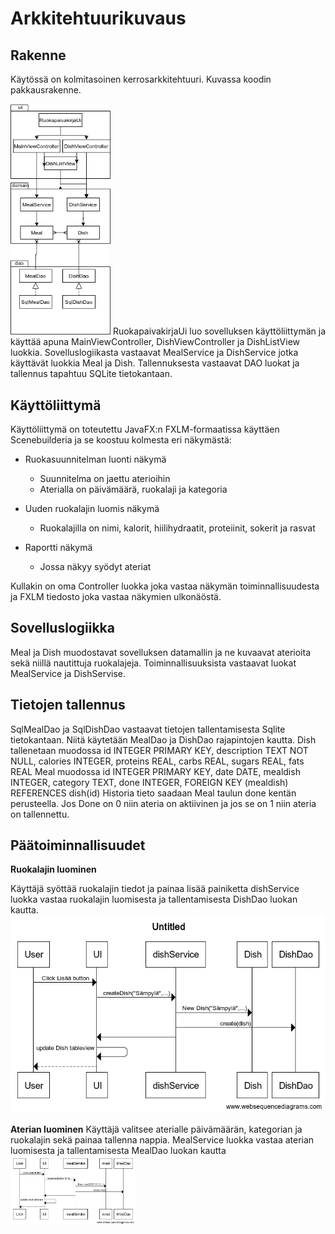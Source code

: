 # Arkkitehtuurikuvaus

## Rakenne

Käytössä on kolmitasoinen kerrosarkkitehtuuri. Kuvassa koodin pakkausrakenne.

<img src="https://github.com/Jarkkorm/ot-harjoitustyo/blob/master/Ruokapaivakirja/Dokumentaatio/kuvat/arkkitehtuuri.png" width="160">
RuokapaivakirjaUi luo sovelluksen käyttöliittymän ja käyttää apuna MainViewController, DishViewController ja DishListView luokkia. 
Sovelluslogiikasta vastaavat MealService ja DishService jotka käyttävät luokkia Meal ja Dish. Tallennuksesta vastaavat DAO luokat ja tallennus tapahtuu SQLite tietokantaan.


## Käyttöliittymä
Käyttöliittymä on toteutettu JavaFX:n FXLM-formaatissa käyttäen Scenebuilderia ja se koostuu kolmesta eri näkymästä:
- Ruokasuunnitelman luonti näkymä
	- Suunnitelma on jaettu aterioihin
	- Aterialla on päivämäärä, ruokalaji ja kategoria

- Uuden ruokalajin luomis näkymä
	- Ruokalajilla on nimi, kalorit, hiilihydraatit, proteiinit, sokerit ja rasvat

- Raportti näkymä
	- Jossa näkyy syödyt ateriat

Kullakin on oma Controller luokka joka vastaa näkymän toiminnallisuudesta ja FXLM tiedosto joka vastaa
näkymien ulkonäöstä.


## Sovelluslogiikka

Meal ja Dish muodostavat sovelluksen datamallin ja ne kuvaavat aterioita sekä niillä nautittuja ruokalajeja.
Toiminnallisuuksista vastaavat luokat MealService ja DishServise.


## Tietojen tallennus

SqlMealDao ja SqlDishDao vastaavat tietojen tallentamisesta Sqlite tietokantaan. Niitä käytetään MealDao ja DishDao rajapintojen kautta.
Dish tallenetaan muodossa id INTEGER PRIMARY KEY, description TEXT NOT NULL, calories INTEGER, proteins REAL, carbs REAL, sugars REAL, fats REAL
Meal muodossa id INTEGER PRIMARY KEY, date DATE, mealdish INTEGER, category TEXT, done INTEGER, FOREIGN KEY (mealdish) REFERENCES dish(id)
Historia tieto saadaan Meal taulun done kentän perusteella. Jos Done on 0 niin ateria on aktiivinen ja jos se on 1 niin ateria on tallennettu.

## Päätoiminnallisuudet

**Ruokalajin luominen**

Käyttäjä syöttää ruokalajin tiedot ja painaa lisää painiketta dishService luokka vastaa ruokalajin luomisesta ja tallentamisesta DishDao luokan kautta.
<img src="https://github.com/Jarkkorm/ot-harjoitustyo/blob/master/Ruokapaivakirja/Dokumentaatio/kuvat/createdish.png" width="2000">

**Aterian luominen**
Käyttäjä valitsee aterialle päivämäärän, kategorian ja ruokalajin sekä painaa tallenna nappia. MealService luokka vastaa aterian luomisesta ja tallentamisesta MealDao luokan kautta 
<img src="https://github.com/Jarkkorm/ot-harjoitustyo/blob/master/Ruokapaivakirja/Dokumentaatio/kuvat/createmeal.png" width="200">
